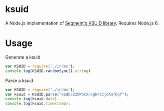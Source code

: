# ksuid

A Node.js implementation of [Segment's KSUID
library](https://github.com/segmentio/ksuid). Requires Node.js 6.


# Usage

Generate a ksuid

```javascript
var KSUID = require('./index');
console.log(KSUID.randomSync().string)
```

Parse a ksuid

```javascript
var KSUID = require('./index');
var ksuid = KSUID.parse("0pdbEZZEWoCXaegkF1IjoAmTOqf");
console.log(ksuid.date);
console.log(ksuid.timestamp);
```
